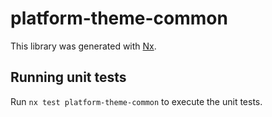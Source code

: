 # platform-theme-common

This library was generated with [Nx](https://nx.dev).

## Running unit tests

Run `nx test platform-theme-common` to execute the unit tests.
